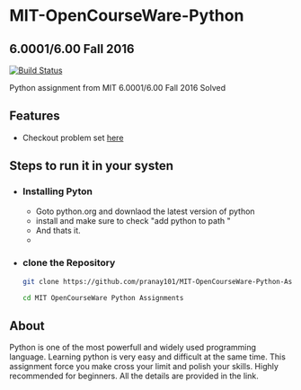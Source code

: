 
# MIT-OpenCourseWare-Python
## 6.0001/6.00 Fall 2016


[![Build Status](https://travis-ci.org/joemccann/dillinger.svg?branch=master)](https://travis-ci.org/joemccann/dillinger)

Python assignment from MIT 6.0001/6.00 Fall 2016 Solved


## Features

- Checkout problem set [here](https://ocw.mit.edu/courses/electrical-engineering-and-computer-science/6-0001-introduction-to-computer-science-and-programming-in-python-fall-2016/assignments/)



## Steps to run it in your systen


- ### Installing Pyton  
    - Goto python.org and downlaod the latest version of python
    - install and make sure to check "add python to path "
    - And thats it.
    - 
- ###  clone the Repository
    
     ```sh
    git clone https://github.com/pranay101/MIT-OpenCourseWare-Python-Assignments
    ```
     ```sh
    cd MIT OpenCourseWare Python Assignments
    ```

## About

Python is one of the most powerfull and widely used programming language. Learning python is very easy and difficult at the same time. This assignment force you make cross your limit and polish your skills. Highly recommended for beginners.
All the details are provided in the link.


